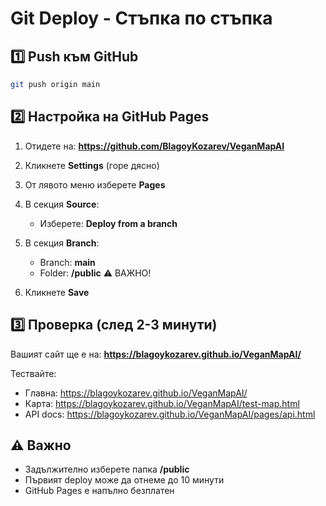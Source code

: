# Git Deploy - Стъпка по стъпка

## 1️⃣ Push към GitHub
```bash
git push origin main
```

## 2️⃣ Настройка на GitHub Pages

1. Отидете на: **https://github.com/BlagoyKozarev/VeganMapAI**

2. Кликнете **Settings** (горе дясно)

3. От лявото меню изберете **Pages**

4. В секция **Source**:
   - Изберете: **Deploy from a branch**

5. В секция **Branch**:
   - Branch: **main**
   - Folder: **/public** ⚠️ ВАЖНО!

6. Кликнете **Save**

## 3️⃣ Проверка (след 2-3 минути)

Вашият сайт ще е на:
**https://blagoykozarev.github.io/VeganMapAI/**

Тествайте:
- Главна: https://blagoykozarev.github.io/VeganMapAI/
- Карта: https://blagoykozarev.github.io/VeganMapAI/test-map.html
- API docs: https://blagoykozarev.github.io/VeganMapAI/pages/api.html

## ⚠️ Важно
- Задължително изберете папка **/public**
- Първият deploy може да отнеме до 10 минути
- GitHub Pages е напълно безплатен